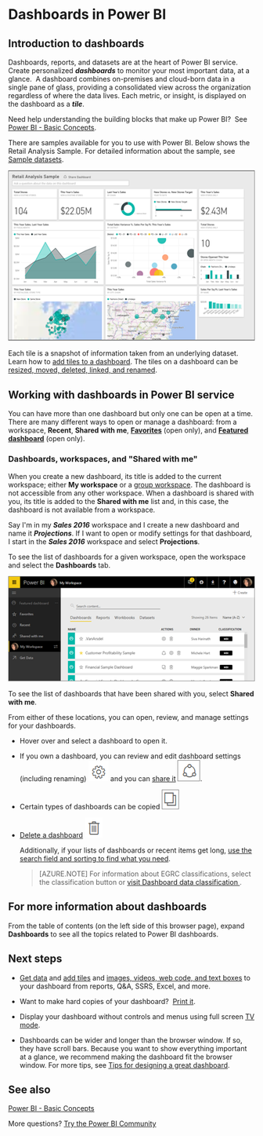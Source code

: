﻿<properties
   pageTitle="Dashboards in Power BI"
   description="Dashboards in Power BI"
   services="powerbi"
   documentationCenter=""
   authors="mihart"
   manager="mblythe"
   backup=""
   editor=""
   tags=""
   qualityFocus="no"
   qualityDate=""/>

<tags
   ms.service="powerbi"
   ms.devlang="NA"
   ms.topic="article"
   ms.tgt_pltfrm="NA"
   ms.workload="powerbi"
   ms.date="11/10/2016"
   ms.author="mihart"/>

# Dashboards in Power BI
## Introduction to dashboards

Dashboards, reports, and datasets are at the heart of Power BI service. Create personalized ***dashboards*** to monitor your most important data, at a glance.  A dashboard combines on-premises and cloud-born data in a single pane of glass, providing a consolidated view across the organization regardless of where the data lives. Each metric, or insight, is displayed on the dashboard as a ***tile***. 

Need help understanding the building blocks that make up Power BI?  See [Power BI - Basic Concepts](powerbi-service-basic-concepts.md).

There are samples available for you to use with Power BI. Below shows the Retail Analysis Sample. For detailed information about the sample, see [Sample datasets](powerbi-sample-datasets.md).

![](media/powerbi-service-new-dashboards/dashboard.png)

Each tile is a snapshot of information taken from an underlying dataset.  Learn how to [add tiles to a dashboard](powerbi-service-dashboard-tiles.md). The tiles on a dashboard can be [resized, moved, deleted, linked, and renamed](powerbi-service-edit-a-tile-in-a-dashboard.md). 

##  Working with dashboards in Power BI service

You can have more than one dashboard but only one can be open at a time. There are many different ways to open or manage a dashboard:  from a workspace, **Recent**, **Shared with me**, [**Favorites**](powerbi-service-new-favorite-dashboards.md) (open only), and [**Featured dashboard**](powerbi-service-new-featured-dashboards.md) (open only).  

###   Dashboards, workspaces, and "Shared with me"

When you create a new dashboard, its title is added to the current workspace; either **My workspace** or a [group workspace](powerbi-service-workspaces.md). The dashboard is not accessible from any other workspace. When a dashboard is shared with you, its title is added to the **Shared with me** list and, in this case, the dashboard is not available from a workspace.

Say I'm in my ***Sales 2016*** workspace and I create a new dashboard and name it ***Projections***. If I want to open or modify settings for that dashboard, I start in the ***Sales 2016*** workspace and select **Projections**.  

To see the list of dashboards for a given workspace, open the workspace and select the **Dashboards** tab.

![](media/powerbi-service-new-dashboards/power-bi-workspace3.png)

To see the list of dashboards that have been shared with you, select **Shared with me**.

From either of these locations, you can open, review, and manage settings for your dashboards.

-  Hover over and select a dashboard to open it.

-  If you own a dashboard, you can review and edit dashboard settings (including renaming)  ![](media/powerbi-service-new-dashboards/power-bi-settings-icon.png) and you can [share it](powerbi-service-new-share-unshare-dashboard.md)  ![](media/powerbi-service-new-dashboards/power-bi-share-icon.png).

-  Certain types of dashboards can be copied ![](media/powerbi-service-new-dashboards/power-bi-copy-icon.png)

-  [Delete a dashboard](powerbi-service-delete.md)  ![](media/powerbi-service-new-dashboards/power-bi-delete-icon.png)

   Additionally, if your lists of dashboards or recent items get long, [use the search field and sorting to find what you need](powerbi-service-search-filter-sort.md).

   >[AZURE.NOTE] For information about EGRC classifications, select the classification button or [visit Dashboard data classification ](powerbi-service-data-classification.md).

## For more information about dashboards

From the table of contents (on the left side of this browser page), expand **Dashboards** to see all the topics related to Power BI dashboards.


## Next steps

-   [Get data](powerbi-service-get-data.md) and [add tiles](powerbi-service-dashboard-tiles.md) and [images, videos, web code, and text boxes](powerbi-service-add-a-widget-to-a-dashboard.md) to your dashboard from reports, Q&A, SSRS, Excel, and more.

-   Want to make hard copies of your dashboard?  [Print it](powerbi-service-print.md).

-   Display your dashboard without controls and menus using full screen [TV mode](powerbi-service-dash-and-reports-fullscreen.md).

-   Dashboards can be wider and longer than the browser window. If so, they have scroll bars. Because you want to show everything important at a glance, we recommend making the dashboard fit the browser window. For more tips, see [Tips for designing a great dashboard](powerbi-service-tips-for-designing-a-great-dashboard.md).

## See also

[Power BI - Basic Concepts](powerbi-service-basic-concepts.md)

More questions? [Try the Power BI Community](http://community.powerbi.com/)
